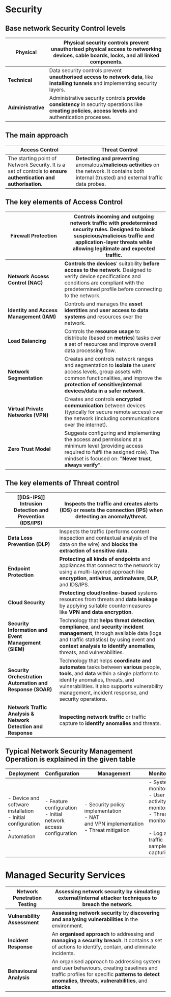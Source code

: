 # Security
## Base network Security Control levels

| **Physical**       | Physical security controls **prevent unauthorised physical access** to networking devices, cable boards, **locks**, and all linked components.              |
| ------------------ | ----------------------------------------------------------------------------------------------------------------------------------------------------------- |
| **Technical**      | Data security controls prevent **unauthorised access to network data**, like **installing tunnels** and implementing security layers.                       |
| **Administrative** | Administrative security controls **provide consistency** in security operations like **creating policies**, **access levels** and authentication processes. |
## The main approach
| **Access Control**                                                                                              | **Threat Control**                                                                                                                                    |
| --------------------------------------------------------------------------------------------------------------- | ----------------------------------------------------------------------------------------------------------------------------------------------------- |
| The starting point of Network Security. It is a set of controls to **ensure authentication and authorisation**. | **Detecting and preventing** anomalous/**malicious activities** on the network. It contains both internal (trusted) and external traffic data probes. |
## The key elements of Access Control
| **Firewall Protection  <br>**            | Controls incoming and outgoing network traffic with predetermined security rules. Designed to block suspicious/malicious traffic and application-layer threats while allowing legitimate and expected traffic.                |
| ---------------------------------------- | ----------------------------------------------------------------------------------------------------------------------------------------------------------------------------------------------------------------------------- |
| **Network Access Control (NAC)**         | **Controls the devices**' suitability **before access to the network**. Designed to verify device specifications and conditions are compliant with the predetermined profile before connecting to the network.                |
| **Identity and Access Management (IAM)** | Controls and manages the **asset identities** and **user access to data systems** and resources over the network.                                                                                                             |
| **Load Balancing**                       | Controls the **resource usage** to distribute (based on **metrics**) tasks over a set of resources and improve overall data processing flow.                                                                                  |
| **Network Segmentation  <br>**           | Creates and controls network ranges and segmentation to **isolate** the users' access levels, group assets with common functionalities, and improve the **protection of sensitive/internal devices/data in a safer network**. |
| **Virtual Private Networks (VPN)  <br>** | Creates and controls **encrypted communication** between devices (typically for secure remote access) over the network (including communications over the internet).                                                          |
| **Zero Trust Model**                     | Suggests configuring and implementing the access and permissions at a minimum level (providing access required to fulfil the assigned role). The mindset is focused on: "**Never trust, always verify**".                     |
## The key elements of Threat control
| **[[IDS-IPS]] Intrusion Detection and Prevention (IDS/IPS)  <br>** | Inspects the traffic and **creates alerts (IDS)** or **resets the connection (IPS)** when detecting an anomaly/threat.                                                                                                                                                            |
| ------------------------------------------------------------------ | --------------------------------------------------------------------------------------------------------------------------------------------------------------------------------------------------------------------------------------------------------------------------------- |
| **Data Loss Prevention (DLP)  <br>**                               | Inspects the traffic (performs content inspection and contextual analysis of the data on the wire) and **blocks the extraction of sensitive data**.                                                                                                                               |
| **Endpoint Protection  <br>**                                      | **Protecting all kinds of endpoints** and appliances that connect to the network by using a multi-layered approach like **encryption**, **antivirus**, **antimalware**, **DLP**, and IDS/IPS.                                                                                     |
| **Cloud Security**                                                 | **Protecting cloud/online-based** systems resources from threats and **data leakage** by applying suitable countermeasures like **VPN and data encryption**.                                                                                                                      |
| **Security Information and Event Management (SIEM)  <br>**         | Technology that **helps threat detection**, **compliance**, and **security incident management**, through available data (logs and traffic statistics) by using event and **context analysis to identify anomalies**, threats, and vulnerabilities.                               |
| **Security Orchestration Automation and Response (SOAR)  <br>**    | Technology that helps **coordinate and automates** tasks between **various** people, **tools**, and **data** within a single platform to identify anomalies, threats, and vulnerabilities. It also supports vulnerability management, incident response, and security operations. |
| **Network Traffic Analysis & Network Detection and Response**      | **Inspecting network traffic** or traffic capture to **identify anomalies** and threats.                                                                                                                                                                                          |
## Typical Network Security Management Operation is explained in the given table
| Deployment                                                                    | Configuration                                                     | Management                                                                              | Monitoring                                                                                                               | Maintenance                                                                                               |
| ----------------------------------------------------------------------------- | ----------------------------------------------------------------- | --------------------------------------------------------------------------------------- | ------------------------------------------------------------------------------------------------------------------------ | --------------------------------------------------------------------------------------------------------- |
| - Device and software installation<br>- Initial configuration<br>- Automation | - Feature configuration<br>- Initial network access configuration | - Security policy implementation<br>- NAT and VPN implementation<br>- Threat mitigation | - System monitoring<br>- User activity monitoring<br>- Threat monitoring  <br>    <br>- Log and traffic sample capturing | - Upgrades<br>- Security updates<br>- Rule adjustments<br>- Licence management<br>- Configuration updates |
# Managed Security Services
| **Network Penetration Testing** | Assessing network security by simulating external/internal attacker techniques to breach the network.                                                                                                     |
| ------------------------------- | --------------------------------------------------------------------------------------------------------------------------------------------------------------------------------------------------------- |
| **Vulnerability Assessment**    | **Assessing network security** by **discovering and analysing vulnerabilities** in the environment.                                                                                                       |
| **Incident Response  <br>**     | An **organised approach** to addressing and **managing a security breach**. It contains a set of actions to identify, contain, and eliminate incidents.                                                   |
| **Behavioural Analysis**        | An organised approach to addressing system and user behaviours, creating baselines and traffic profiles for specific **patterns to detect anomalies**, **threats**, **vulnerabilities**, and **attacks**. |

